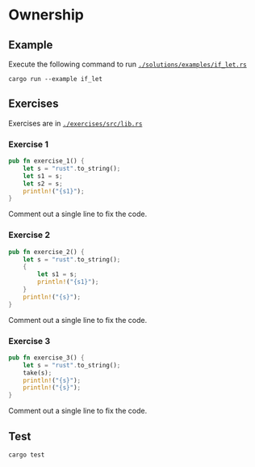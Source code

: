 # Ownership

## Example

Execute the following command to run [`./solutions/examples/if_let.rs`](./solutions/examples/if_let.rs)

```shell
cargo run --example if_let
```

## Exercises

Exercises are in [`./exercises/src/lib.rs`](./exercises/src/lib.rs)

### Exercise 1

```rust
pub fn exercise_1() {
    let s = "rust".to_string();
    let s1 = s;
    let s2 = s;
    println!("{s1}");
}

```

Comment out a single line to fix the code.

### Exercise 2

```rust
pub fn exercise_2() {
    let s = "rust".to_string();
    {
        let s1 = s;
        println!("{s1}");
    }
    println!("{s}");
}
```

Comment out a single line to fix the code.

### Exercise 3

```rust
pub fn exercise_3() {
    let s = "rust".to_string();
    take(s);
    println!("{s}");
    println!("{s}");
}
```

Comment out a single line to fix the code.

## Test

```shell
cargo test
```
